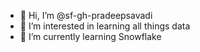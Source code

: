 - 👋 Hi, I’m @sf-gh-pradeepsavadi
- 👀 I’m interested in learning all things data
- 🌱 I’m currently learning Snowflake


<!---
pradeepsavadi41/pradeepsavadi41 is a ✨ special ✨ repository because its `README.md` (this file) appears on your GitHub profile.
You can click the Preview link to take a look at your changes.
--->
